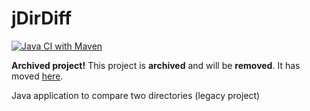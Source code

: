 # jDirDiff

[![Java CI with Maven](https://github.com/ngeor/jDirDiff/actions/workflows/maven.yml/badge.svg)](https://github.com/ngeor/jDirDiff/actions/workflows/maven.yml)

**Archived project!**
This project is **archived** and will be **removed**.
It has moved [here](https://github.com/ngeor/kamino/tree/master/gui/jDirDiff).

Java application to compare two directories (legacy project)
